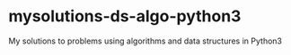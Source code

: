 # mysolutions-ds-algo-python3
My solutions to problems using algorithms and data structures in Python3
